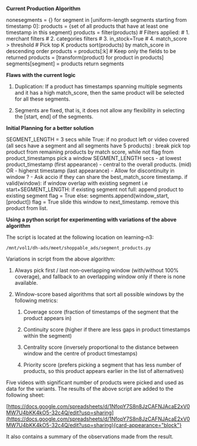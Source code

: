 **Current Production Algorithm**

nonesegments = {} for segment in \[uniform-length segments starting from
timestamp 0\]: products = {set of all products that have at least one
timestamp in this segment} products = filter(products) \# Filters
applied: \# 1. merchant filters \# 2. categories filters \# 3.
in_stock=True \# 4. match_score \> threshold \# Pick top K products
sort(products) by match_score in descending order products =
products\[:k\] \# Keep only the fields to be returned products =
\[transform(product) for product in products\] segments\[segment\] =
products return segments

**Flaws with the current logic**

1.  Duplication: If a product has timestamps spanning multiple segments
    and it has a high match_score, then the same product will be
    selected for all these segments.

2.  Segments are fixed, that is, it does not allow any flexibility in
    selecting the \[start, end\] of the segments.

**Initial Planning for a better solution**

SEGMENT_LENGTH = 3 secs while True: if no product left or video covered
(all secs have a segment and all segments have 5 products) : break pick
top product from remaining products by match score, while not flag from
product_timestamps pick a window SEGMENT_LENGTH secs - at lowest
product_timestamp (first appearance) - central to the overall products.
(mid) OR - higherst timestamp (last appearance) - Allow for
discontinuity in window ? - Ask accio if they can share the
best_match_score timestamp. if valid(window): if window overlap with
existing segment i.e start+SEGMENT_LENGTH: if existing segment not full:
append product to existing segment flag = True else:
segments.append(window_start, \[product\]) flag = True slide this window
to next_timestamp. remove this product from list.

**Using a python script for experimenting with variations of the above
algorithm**

The script is located at the following location on learning-n3:

`/mnt/vol1/dh-ads/meet/shoppable_ads/segment_products.py`

Variations in script from the above algorithm:

1.  Always pick first / last non-overlapping window (with/without 100%
    coverage), and fallback to an overlapping window only if there is
    none available.

2.  Window-score based algorithms that sort all possible windows by the
    following metrics:

    1.  Coverage score (fraction of timestamps of the segment that the
        product appears in)

    2.  Continuity score (higher if there are less gaps in product
        timestamps within the segment)

    3.  Centrality score (inversely proportional to the distance between
        window and the centre of product timestamps)

    4.  Priority score (prefers picking a segment that has less number
        of products, so this product appears earlier in the list of
        alternatives)

Five videos with significant number of products were picked and used as
data for the variants. The results of the above script are added to the
following sheet:

[https://docs.google.com/spreadsheets/d/1NfopY7S8n8JzCAFNJAcaE2xV0MW7U4bKK4kO5-32c4Q/edit?usp=sharing](https://docs.google.com/spreadsheets/d/1NfopY7S8n8JzCAFNJAcaE2xV0MW7U4bKK4kO5-32c4Q/edit?usp=sharing){card-appearance="block"}

It also contains a summary of the observations made from the result.
